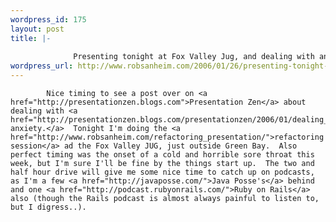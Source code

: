 ```yaml
--- 
wordpress_id: 175
layout: post
title: |-
  
              Presenting tonight at Fox Valley Jug, and dealing with anxiety
wordpress_url: http://www.robsanheim.com/2006/01/26/presenting-tonight-at-fox-valley-jug-and-dealing-with-anxiety/
---
```


            Nice timing to see a post over on <a href="http://presentationzen.blogs.com">Presentation Zen</a> about dealing with <a href="http://presentationzen.blogs.com/presentationzen/2006/01/dealing_with_pr.html">presentaton anxiety.</a>  Tonight I'm doing the <a href="http://www.robsanheim.com/refactoring_presentation/">refactoring session</a> ad the Fox Valley JUG, just outside Green Bay.  Also perfect timing was the onset of a cold and horrible sore throat this week, but I'm sure I'll be fine by the things start up.  The two and half hour drive will give me some nice time to catch up on podcasts, as I'm a few <a href="http://javaposse.com/">Java Posse's</a> behind and one <a href="http://podcast.rubyonrails.com/">Ruby on Rails</a> also (though the Rails podcast is almost always painful to listen to, but I digress..).
